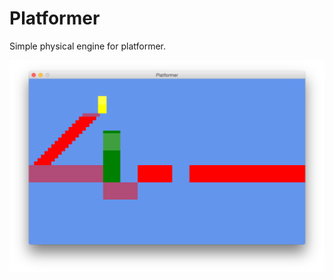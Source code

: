 Platformer
======
Simple physical engine for platformer.

![Alt text](/Screens/1.png?raw=true "Screenshot")
